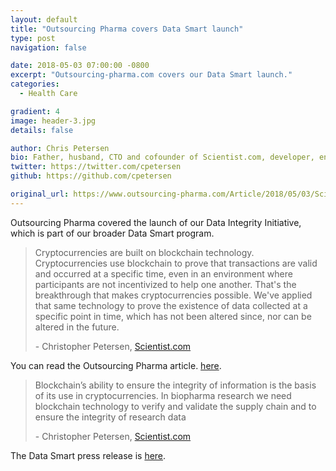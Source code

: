 ```yaml
---
layout: default
title: "Outsourcing Pharma covers Data Smart launch"
type: post
navigation: false

date: 2018-05-03 07:00:00 -0800
excerpt: "Outsourcing-pharma.com covers our Data Smart launch."
categories:
  - Health Care

gradient: 4
image: header-3.jpg
details: false

author: Chris Petersen
bio: Father, husband, CTO and cofounder of Scientist.com, developer, entrepreneur and technologist.
twitter: https://twitter.com/cpetersen
github: https://github.com/cpetersen

original_url: https://www.outsourcing-pharma.com/Article/2018/05/03/Scientist.com-using-blockchain-tech-to-ensure-data-integrity
---
```


Outsourcing Pharma covered the launch of our Data Integrity Initiative, which is part of our broader Data Smart program.

 >
 > Cryptocurrencies are built on blockchain technology. Cryptocurrencies use blockchain to prove that transactions are valid and occurred at a specific time, even in an environment where participants are not incentivized to help one another. That's the breakthrough that makes cryptocurrencies possible. We've applied that same technology to prove the existence of data collected at a specific point in time, which has not been altered since, nor can be altered in the future.
 >
 > \- Christopher Petersen, [Scientist.com](https://www.scientist.com)
 >

You can read the Outsourcing Pharma article. [here](https://www.outsourcing-pharma.com/Article/2018/05/03/Scientist.com-using-blockchain-tech-to-ensure-data-integrity).

 >
 > Blockchain’s ability to ensure the integrity of information is the basis of its use in cryptocurrencies. In biopharma research we need blockchain technology to verify and validate the supply chain and to ensure the integrity of research data
 >
 > \- Christopher Petersen, [Scientist.com](https://www.scientist.com)
 >

The Data Smart press release is [here](https://www.businesswire.com/news/home/20180430005047/en/Scientist.com-Creates-Blockchain-Solution-Ensures-Marketplace-Data).
